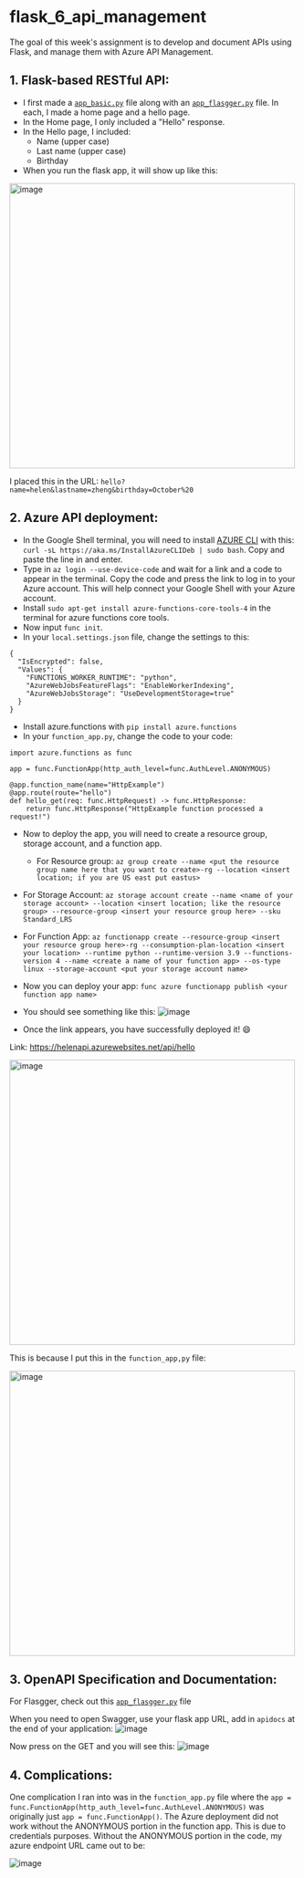 # flask_6_api_management
The goal of this week's assignment is to develop and document APIs using Flask, and manage them with Azure API Management.

## 1. Flask-based RESTful API:
 - I first made a [```app_basic.py```](https://github.com/Helzheng123/flask_6_api_management/blob/main/app_basic.py) file along with an [```app_flasgger.py```](https://github.com/Helzheng123/flask_6_api_management/blob/main/app_flasgger.py) file. In each, I made a home page and a hello page.
 - In the Home page, I only included a "Hello" response.
 - In the Hello page, I included:
    - Name (upper case)
    - Last name (upper case)
    - Birthday
 - When you run the flask app, it will show up like this:

<img width="500" alt="image" src="https://github.com/Helzheng123/flask_6_api_management/assets/123939070/ab09fd3f-aa38-4b66-a444-edb266440412">

I placed this in the URL: ```hello?name=helen&lastname=zheng&birthday=October%20```

## 2. Azure API deployment:
 - In the Google Shell terminal, you will need to install [AZURE CLI](https://learn.microsoft.com/en-us/cli/azure/install-azure-cli-linux?pivots=apt) with this: ```curl -sL https://aka.ms/InstallAzureCLIDeb | sudo bash```. Copy and paste the line in and enter.
 - Type in ```az login --use-device-code``` and wait for a link and a code to appear in the terminal. Copy the code and press the link to log in to your Azure account. This will help connect your Google Shell with your Azure account.
 - Install ```sudo apt-get install azure-functions-core-tools-4``` in the terminal for azure functions core tools.
 - Now input ```func init```.
 - In your ```local.settings.json``` file, change the settings to this:
```
{
  "IsEncrypted": false,
  "Values": {
    "FUNCTIONS_WORKER_RUNTIME": "python",
    "AzureWebJobsFeatureFlags": "EnableWorkerIndexing",
    "AzureWebJobsStorage": "UseDevelopmentStorage=true"
  }
}
```
 - Install azure.functions with ```pip install azure.functions```
 - In your ```function_app.py```, change the code to your code:
```
import azure.functions as func

app = func.FunctionApp(http_auth_level=func.AuthLevel.ANONYMOUS)

@app.function_name(name="HttpExample")
@app.route(route="hello")
def hello_get(req: func.HttpRequest) -> func.HttpResponse:
    return func.HttpResponse("HttpExample function processed a request!")
```
 - Now to deploy the app, you will need to create a resource group, storage account, and a function app.
   - For Resource group:
   ```az group create --name <put the resource group name here that you want to create>-rg --location <insert location; if you are US east put eastus>```

  - For Storage Account:
  ```az storage account create --name <name of your storage account> --location <insert location; like the resource group> --resource-group <insert your resource group here> --sku Standard_LRS```
  
  - For Function App:
  ```az functionapp create --resource-group <insert your resource group here>-rg --consumption-plan-location <insert your location> --runtime python --runtime-version 3.9 --functions-version 4 --name <create a name of your function app> --os-type linux --storage-account <put your storage account name>```

- Now you can deploy your app: ```func azure functionapp publish <your function app name>```
- You should see something like this:
 ![image](https://github.com/Helzheng123/flask_6_api_management/assets/123939070/bfe7f33f-b10b-467a-a521-b461e158b806)

- Once the link appears, you have successfully deployed it! :smile:

Link: https://helenapi.azurewebsites.net/api/hello

<img width="500" alt="image" src="https://github.com/Helzheng123/flask_6_api_management/assets/123939070/8cfa7e0b-5e74-4c60-8bc9-a599ee5ac535">

This is because I put this in the ```function_app,py``` file:

<img width="500" alt="image" src="https://github.com/Helzheng123/flask_6_api_management/assets/123939070/06a29291-4753-490a-8db3-86114da4d45b">

## 3. OpenAPI Specification and Documentation:
For Flasgger, check out this [```app_flasgger.py```](https://github.com/Helzheng123/flask_6_api_management/blob/main/app_flasgger.py) file

When you need to open Swagger, use your flask app URL, add in ```apidocs``` at the end of your application:
![image](https://github.com/Helzheng123/flask_6_api_management/assets/123939070/22142b65-98a3-4b62-8d29-8a46c68eb338)

Now press on the GET and you will see this:
![image](https://github.com/Helzheng123/flask_6_api_management/assets/123939070/a5de1739-d2fa-47e4-9c37-e5cb9467335a)


## 4. Complications:
One complication I ran into was in the ```function_app.py``` file where the ```app = func.FunctionApp(http_auth_level=func.AuthLevel.ANONYMOUS)``` was originally just ```app = func.FunctionApp()```. The Azure deployment did not work without the ANONYMOUS portion in the function app. This is due to credentials purposes. Without the ANONYMOUS portion in the code, my azure endpoint URL came out to be:

![image](https://github.com/Helzheng123/flask_6_api_management/assets/123939070/14478803-7458-4a50-9e9b-0b2bd82d9868)

